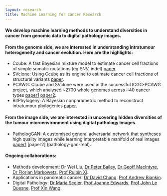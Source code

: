 ```yaml
---
layout: research
title: Machine Learning for Cancer Research
---
```


#### We develop machine learning methods to understand diversities in cancer from genomic data to digital pathology images. 

#### From the genome side, we are interested in understanding intratumour heterogeneity and cancer evolution. Here are the highlights: 

- Ccube: A fast Bayesian mixture model to estimate cancer cell fractions of simple somatic mutations (eg SNV, indel) [paper](/papers/ccube-1st/).
- SVclone: Using Ccube as its engine to estimate cancer cell fractions of structural variants [paper](/papers/svclone-final).
- PCAWG: Ccube and SVclone were used in the successful ICGC-PCAWG project, which analysed ~2700 whole genomes across ~40 cancer types [paper1](/papers/evolution-pcawg11/) [paper2](/papers/portraits-pcawg11).
- BitPhylogeny: A Bayesian nonparametric method to reconstruct intratumour phylogenies [paper](/papers/bitphylogeny/). 

#### From the image side, we are interested in uncovering hidden diversities of the tumour microenvironment using digital pathology images.  

- PathologGAN: A customised general adversarial network that syntheses high quality images while learning interpretable manifold of real images [paper1](/papers/pathology-gan/) [paper2] (pathology-gan-real).

#### Ongoing collaborations:
- Methods development: Dr Wei Liu, [Dr Peter Bailey](https://www.gla.ac.uk/researchinstitutes/cancersciences/staff/peterbailey/), [Dr Geoff MacIntyre](http://macintyrelab.org/), [Dr Florian Markowetz](http://www.markowetzlab.org/), [Prof Ruibin Xi](https://sph.pku.edu.cn/info/1646/4192.htm).
- Applications in pancreatic cancer: [Dr David Chang](https://www.gla.ac.uk/researchinstitutes/cancersciences/staff/davidchang/), [Prof Andrew Biankin](https://www.gla.ac.uk/researchinstitutes/cancersciences/staff/andrewbiankin/).
- Digital Pathology: [Dr Maria Sceier](https://secrierlab.github.io/), [Prof Joanne Edwards](https://www.gla.ac.uk/researchinstitutes/cancersciences/staff/joanneedwards/), [Prof John Le Quesne](https://www.gla.ac.uk/researchinstitutes/cancersciences/staff/johnlequesne/), [Prof Xin Wang](https://xinwlab.netlify.app/).
